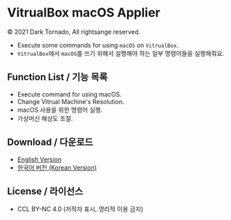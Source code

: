 # VitrualBox macOS Applier

© 2021 Dark Tornado, All rightsange  reserved.

* Execute some commands for using `macOS` on `VitrualBox`.
* `VitrualBox`에서 `macOS`를 쓰기 위해서 실행해야 하는 일부 명령어들을 실행해줘요.

## Function List / 기능 목록
* Execute command for using macOS.
* Change Vitrual Machine's Resolution.
* macOS 사용을 위한 명령어 실행.
* 가상머신 해상도 조절.

## Download / 다운로드
* [English Version](./VitrualBox_macOS_Applier_v1.0.bat)
* [한국어 버전 (Korean Version)](./VitrualBox_macOS_Applier_v1.0_ko.bat)

## License / 라이선스
* CCL BY-NC 4.0 (저작자 표시, 영리적 이용 금지)
